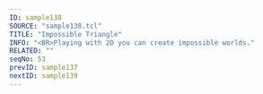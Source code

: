 ```yaml
---
ID: sample138
SOURCE: "sample138.tcl"
TITLE: "Impossible Triangle"
INFO: "<BR>Playing with 2D you can create impossible worlds."
RELATED: ""
seqNo: 53
prevID: sample137
nextID: sample139
---
```

